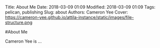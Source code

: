 Title: About Me
Date: 2018-03-09 01:09
Modified: 2018-03-09 01:09
Tags: pelican, publishing
Slug: about
Authors: Cameron Yee
Cover: https://cameron-yee.github.io/attila-instance/static/images/file-structure.png

#About Me

Cameron Yee is ...

